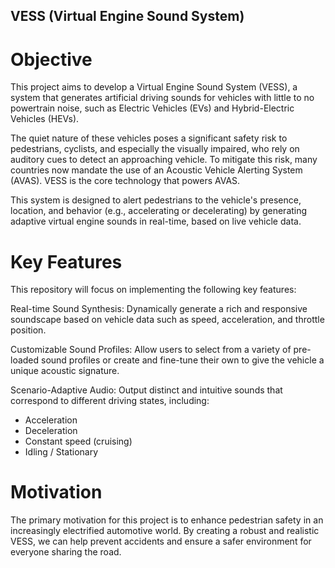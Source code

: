 ## VESS (Virtual Engine Sound System)

# Objective
This project aims to develop a Virtual Engine Sound System (VESS), a system that generates artificial driving sounds for vehicles with little to no powertrain noise, such as Electric Vehicles (EVs) and Hybrid-Electric Vehicles (HEVs).

The quiet nature of these vehicles poses a significant safety risk to pedestrians, cyclists, and especially the visually impaired, who rely on auditory cues to detect an approaching vehicle. To mitigate this risk, many countries now mandate the use of an Acoustic Vehicle Alerting System (AVAS). VESS is the core technology that powers AVAS.

This system is designed to alert pedestrians to the vehicle's presence, location, and behavior (e.g., accelerating or decelerating) by generating adaptive virtual engine sounds in real-time, based on live vehicle data.

# Key Features
This repository will focus on implementing the following key features:

Real-time Sound Synthesis:
Dynamically generate a rich and responsive soundscape based on vehicle data such as speed, acceleration, and throttle position.

Customizable Sound Profiles:
Allow users to select from a variety of pre-loaded sound profiles or create and fine-tune their own to give the vehicle a unique acoustic signature.

Scenario-Adaptive Audio:
Output distinct and intuitive sounds that correspond to different driving states, including:

- Acceleration
- Deceleration
- Constant speed (cruising)
- Idling / Stationary

# Motivation
The primary motivation for this project is to enhance pedestrian safety in an increasingly electrified automotive world. By creating a robust and realistic VESS, we can help prevent accidents and ensure a safer environment for everyone sharing the road.
